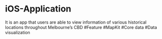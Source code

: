 # iOS-Application
It is an app that users are able to view information of various historical locations throughout Melbourne’s CBD
#Feature
  #MapKit
  #Core data
  #Data visualization
